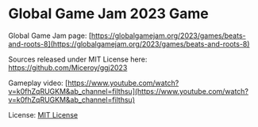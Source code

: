 # Global Game Jam 2023 Game

Global Game Jam page: [https://globalgamejam.org/2023/games/beats-and-roots-8](https://globalgamejam.org/2023/games/beats-and-roots-8)

Sources released under MIT License here: https://github.com/Miceroy/ggj2023

Gameplay video: [https://www.youtube.com/watch?v=k0fhZqRUGKM&ab_channel=filthsu](https://www.youtube.com/watch?v=k0fhZqRUGKM&ab_channel=filthsu)

License: [MIT License](LICENSE)



